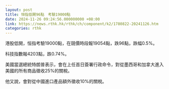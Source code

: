 ```yaml
---
layout: post
title: 恒指低開96點　考驗19000點
date: 2024-11-26 09:24:56.000000000 +08:00
link: https://news.rthk.hk/rthk/ch/component/k2/1780822-20241126.htm
categories: rthk
---
```


港股低開，恒指考驗19000點，在競價時段報19054點，跌96點，跌幅0.5%。

科技指數報4203點，跌0.74%。

美國當選總統特朗普表示，會在上任首日簽署行政命令，對從墨西哥和加拿大進入美國的所有商品徵收25%的關稅。

他又說，會對從中國進口產品額外徵收10%的關稅。
